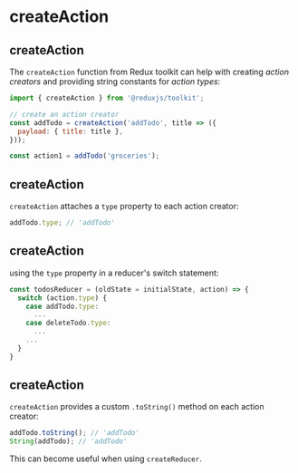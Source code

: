 # createAction

## createAction

The `createAction` function from Redux toolkit can help with creating _action creators_ and providing string constants for _action types_:

```js
import { createAction } from '@reduxjs/toolkit';

// create an action creator
const addTodo = createAction('addTodo', title => ({
  payload: { title: title },
}));

const action1 = addTodo('groceries');
```

## createAction

`createAction` attaches a `type` property to each action creator:

```js
addTodo.type; // 'addTodo'
```

## createAction

using the `type` property in a reducer's switch statement:

```js
const todosReducer = (oldState = initialState, action) => {
  switch (action.type) {
    case addTodo.type:
      ...
    case deleteTodo.type:
      ...
    ...
  }
}
```

## createAction

`createAction` provides a custom `.toString()` method on each action creator:

```js
addTodo.toString(); // 'addTodo'
String(addTodo); // 'addTodo'
```

This can become useful when using `createReducer`.
